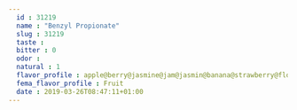 ```yaml
---
  id : 31219
  name : "Benzyl Propionate"
  slug : 31219
  taste : 
  bitter : 0
  odor : 
  natural : 1
  flavor_profile : apple@berry@jasmine@jam@jasmin@banana@strawberry@floral@sweet@fruity@balsam
  fema_flavor_profile : Fruit
  date : 2019-03-26T08:47:11+01:00
---
```



